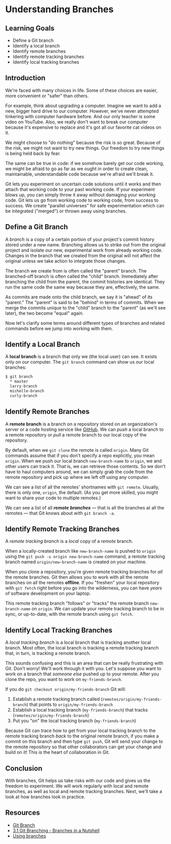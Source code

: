 # Understanding Branches

## Learning Goals

- Define a Git branch
- Identify a local branch
- Identify remote branches
- Identify remote tracking branches
- Identify local tracking branches

## Introduction

We're faced with many choices in life. Some of these choices are easier, more
convenient or "safer" than others.

For example, think about upgrading a computer. Imagine we want to add a new,
bigger hard drive to our computer. However, we've never attempted tinkering with
computer hardware before. And our only teacher is some video on YouTube. Also,
we really don't want to break our computer because it's expensive to replace and
it's got all our favorite cat videos on it.

We might choose to "do nothing" because the risk is so great. Because of the
risk, we might not want to try new things. Our freedom to try new things is being
held back by fear.

The same can be true in code: if we somehow barely get our code working, we
might be afraid to go as far as we ought in order to create clean, maintainable,
understandable code because we're afraid we'll break it.

Git lets you experiment on uncertain code solutions until it works and then
attach that working code to your past working code. If your experiment blows up,
you can simply throw it away without damaging your working code. Git lets us go
from working code to working code, from success to success. We create "parallel
universes" for safe experimentation which can be integrated ("merged") or thrown
away using branches.

## Define a Git Branch

A _branch_ is a copy of a certain portion of your project's commit history
stored under a new name. Branching allows us to strike out from the original
project and isolate our new, experimental work from already working code.
Changes in the branch that we created from the original will not affect the
original unless we take action to integrate those changes.

The branch we create from is often called the "parent" branch. The branched-off
branch is often called the "child" branch. Immediately after branching the child
from the parent, the commit histories are identical. They run the same code the
same way because they are, effectively, the same.

As commits are made onto the child branch, we say it is "ahead" of its "parent."
The "parent" is said to be "behind" in terms of commits. When we merge the
commits unique to the "child" branch to the "parent" (as we'll see later), the
two become "equal" again.

Now let's clarify some terms around different types of branches and
related commands before we jump into working with them.

## Identify a Local Branch

A **local branch** is a branch that only we (the local user) can see. It exists
only on _our_ computer. The `git branch` command can show us our local
branches:

```bash
$ git branch
  * master
  larry-branch
  michelle-branch
  curly-branch
```

## Identify Remote Branches

A **remote branch** is a branch on a repository stored on an organization's
server or a code hosting service like [GitHub](https://github.com). We can
_push_ a local branch to a remote repository or _pull_ a remote branch to our
local copy of the repository.

By default, when we `git clone` the remote is called `origin`. Many Git commands
assume that if you don't specify a repo explicitly, you mean `origin`. When we
push our local branch `new-branch-name` to `origin`, we and other users can
track it. That is, we can retrieve those contents. So we don't have to haul
computers around, we can simply grab the code from the remote repository and
pick up where we left off using any computer.

We can see a list of all the remotes' shortnames with `git remote`. Usually,
there is only one, `origin`, the default. (As you get more skilled, you might
want to share your code to multiple remotes.)

We can see a list of all ***remote branches*** &mdash; that is all the branches
at all the remotes &mdash; that Git knows about with `git branch -a`.

## Identify Remote Tracking Branches

A _remote tracking branch_ is a _local_ copy of a _remote_ branch.

When a locally-created branch like `new-branch-name` is pushed to `origin`
using the `git push -u origin new-branch-name` command, a remote tracking
branch named `origin/new-branch-name` is created on your machine.

When you clone a repository, you're given remote tracking branches for _all_ the
remote branches. Git then allows you to work with all the remote branches on all
the remotes **offline**. If you "freshen" your local repository with `git fetch`
right before you go into the wilderness, you can have _years_ of software
development on your laptop.

This remote tracking branch "follows" or "tracks" the remote branch
`new-branch-name` on `origin`. We can update your remote tracking branch to be
in sync, or up-to-date, with the remote branch using `git fetch`.

## Identify Local Tracking Branches

A _local tracking branch_ is a local branch that is tracking another local
branch. Most often, the local branch is tracking a remote tracking branch that,
in turn, is tracking a remote branch.

This sounds confusing and this is an area that can be really frustrating with
Git. Don't worry! We'll work through it with you. Let's suppose you want to work
on a branch that _someone else_ pushed up to your remote. After you clone the
repo, you want to work on `my-friends-branch`.

If you do `git checkout origin/my-friends-branch` Git will:

1. Establish a remote tracking branch called (`remotes/origin/my-friends-branch`) that points to `origin/my-friends-branch`
2. Establish a local tracking branch (`my-friends-branch`) that tracks (`remotes/origin/my-friends-branch`)
3. Put you "on" the local tracking branch (`my-friends-branch`)

Because Git can trace how to get from your local tracking branch to the remote
tracking branch _back_ to the original remote branch, if you make a commit on
this branch and then type `git push`, Git will send your change to the remote
repository so that other collaborators can get your change and build on it!
This is the heart of collaboration in Git.

## Conclusion

With branches, Git helps us take risks with our code and gives us the freedom to
experiment. We will work regularly with local and remote branches, as well as
local and remote tracking branches. Next, we'll take a look at how branches look
in practice.

## Resources

- [Git Branch](https://www.atlassian.com/git/tutorials/using-branches)
- [3.1 Git Branching - Branches in a Nutshell](https://git-scm.com/book/en/v2/Git-Branching-Branches-in-a-Nutshell)
- [Using branches](https://backlog.com/git-tutorial/using-branches/)
